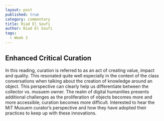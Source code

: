 ```yaml
---
layout: post
published: true
category: commentary
title: Riad El Soufi
author: Riad El Soufi
tags:
  - Week 2
---
```

## Enhanced Critical Curation 

In this reading, curation is referred to as an act of creating value, impact and quality. This resonated quite well especially in the context of the class conversations when talking about the creation of knowledge around an object. This perspective can clearly help us differentiate between the collector vs. musuem owner. The realm of digital humanities presents additional challenges as the proliferation of objects becomes more and more accessible; curation becomes more difficult. Interested to hear the MiT Musuem curator’s perspective and how they have adopted their practices to keep up with these innovations. 

